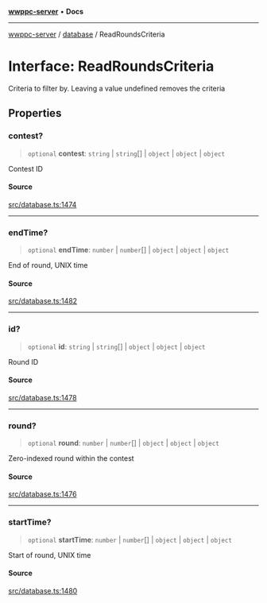 [**wwppc-server**](../../README.md) • **Docs**

***

[wwppc-server](../../modules.md) / [database](../README.md) / ReadRoundsCriteria

# Interface: ReadRoundsCriteria

Criteria to filter by. Leaving a value undefined removes the criteria

## Properties

### contest?

> `optional` **contest**: `string` \| `string`[] \| `object` \| `object` \| `object`

Contest ID

#### Source

[src/database.ts:1474](https://github.com/WWPPC/WWPPC-server/blob/7d555ed708ef67895244cc584473d7c0aa4c1395/src/database.ts#L1474)

***

### endTime?

> `optional` **endTime**: `number` \| `number`[] \| `object` \| `object` \| `object`

End of round, UNIX time

#### Source

[src/database.ts:1482](https://github.com/WWPPC/WWPPC-server/blob/7d555ed708ef67895244cc584473d7c0aa4c1395/src/database.ts#L1482)

***

### id?

> `optional` **id**: `string` \| `string`[] \| `object` \| `object` \| `object`

Round ID

#### Source

[src/database.ts:1478](https://github.com/WWPPC/WWPPC-server/blob/7d555ed708ef67895244cc584473d7c0aa4c1395/src/database.ts#L1478)

***

### round?

> `optional` **round**: `number` \| `number`[] \| `object` \| `object` \| `object`

Zero-indexed round within the contest

#### Source

[src/database.ts:1476](https://github.com/WWPPC/WWPPC-server/blob/7d555ed708ef67895244cc584473d7c0aa4c1395/src/database.ts#L1476)

***

### startTime?

> `optional` **startTime**: `number` \| `number`[] \| `object` \| `object` \| `object`

Start of round, UNIX time

#### Source

[src/database.ts:1480](https://github.com/WWPPC/WWPPC-server/blob/7d555ed708ef67895244cc584473d7c0aa4c1395/src/database.ts#L1480)
